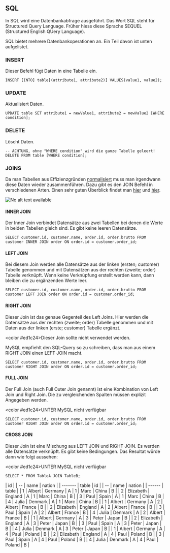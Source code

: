 ## SQL
In SQL wird eine Datenbankabfrage ausgeführt. Das Wort SQL steht für Structured Query Language. Früher hiess diese Sprache SEQUEL (Structured English QUery Language).


SQL bietet mehrere Datenbankoperationen an. Ein Teil davon ist unten aufgelistet.
### INSERT
Dieser Befehl fügt Daten in eine Tabelle ein.
```
INSERT [INTO] table[(attribute1, attribute2)] VALUES(value1, value2);
```
### UPDATE
Aktualisiert Daten.
```
UPDATE table SET attribute1 = newValue1, attribute2 = newValue2 [WHERE condition];
```
### DELETE
Löscht Daten.
```
-- ACHTUNG, ohne "WHERE condition" wird die ganze Tabelle geleert! 
DELETE FROM table [WHERE condition];
```
### JOINS
Da man Tabellen aus Effizienzgründen [normalisiert](/de/wiki/programmiersprachen/datenbanken/relational/normalisierung) muss man irgendwann diese Daten wieder zusammenführen. Dazu gibt es den JOIN Befehl in verschiedenen Arten. Einen sehr guten Überblick findet man [hier](https://www.linux-tips-and-tricks.de/de/datenbanken/10-sql-joins-einfach-erklaert) und [hier](https://glossar.hs-augsburg.de/Verbundoperatoren_(Join)).


![No alt text available](/de/wiki/programmiersprachen/datenbanken/sql_joins.png)
#### INNER JOIN
Der Inner Join verbindet Datensätze aus zwei Tabellen bei denen die Werte in beiden Tabellen gleich sind. Es gibt keine leeren Datensätze.
```
SELECT customer.id, customer.name, order.id, order.brutto FROM customer INNER JOIN order ON order.id = customer.order_id;
```
#### LEFT JOIN
Bei diesem Join werden alle Datensätze aus der linken (ersten; customer) Tabelle genommen und mit Datensätzen aus der rechten (zweite; order) Tabelle verknüpft. Wenn keine Verknüpfung erstellt werden kann, dann bleiben die zu ergänzenden Werte leer.
```
SELECT customer.id, customer.name, order.id, order.brutto FROM customer LEFT JOIN order ON order.id = customer.order_id;
```
#### RIGHT JOIN
Dieser Join ist das genaue Gegenteil des Left Joins. Hier werden die Datensätze aus der rechten (zweite; order) Tabelle genommen und mit Daten aus der linken (erste; customer) Tabelle ergänzt.


<color #ed1c24>Dieser Join sollte nicht verwendet werden</color>.


MySQL empfiehlt den SQL-Query so zu schreiben, dass man aus einem RIGHT JOIN einen LEFT JOIN macht.
```
SELECT customer.id, customer.name, order.id, order.brutto FROM customer RIGHT JOIN order ON order.id = customer.order_id;
```
#### FULL JOIN
Der Full Join (auch Full Outer Join genannt) ist eine Kombination von Left Join und Right Join. Die zu vergleichenden Spalten müssen explizit Angegeben werden. 


<color #ed1c24>UNTER MySQL nicht verfügbar</color>
```
SELECT customer.id, customer.name, order.id, order.brutto FROM customer RIGHT JOIN order ON order.id = customer.order_id;
```
#### CROSS JOIN
Dieser Join ist eine Mischung aus LEFT JOIN und RIGHT JOIN. Es werden alle Datensätze verknüpft. Es gibt keine Bedingungen. Das Resultat würde dann wie folgt aussehen:


<color #ed1c24>UNTER MySQL nicht verfügbar</color>
```
SELECT * FROM TableA JOIN TableB;
```
| id |
| -- | name      | nation  |
| ------- | table | id |
| -- | name   | nation |
| ------ | table |
|  1 | Albert    | Germany | A     |  1 | Marc   | China  | B     |
|  2 | Elizabeth | England | A     |  1 | Marc   | China  | B     |
|  3 | Paul      | Spain   | A     |  1 | Marc   | China  | B     |
|  4 | Julia     | Denmark | A     |  1 | Marc   | China  | B     |
|  1 | Albert    | Germany | A     |  2 | Albert | France | B     |
|  2 | Elizabeth | England | A     |  2 | Albert | France | B     |
|  3 | Paul      | Spain   | A     |  2 | Albert | France | B     |
|  4 | Julia     | Denmark | A     |  2 | Albert | France | B     |
|  1 | Albert    | Germany | A     |  3 | Peter  | Japan  | B     |
|  2 | Elizabeth | England | A     |  3 | Peter  | Japan  | B     |
|  3 | Paul      | Spain   | A     |  3 | Peter  | Japan  | B     |
|  4 | Julia     | Denmark | A     |  3 | Peter  | Japan  | B     |
|  1 | Albert    | Germany | A     |  4 | Paul   | Poland | B     |
|  2 | Elizabeth | England | A     |  4 | Paul   | Poland | B     |
|  3 | Paul      | Spain   | A     |  4 | Paul   | Poland | B     |
|  4 | Julia     | Denmark | A     |  4 | Paul   | Poland | B     |


